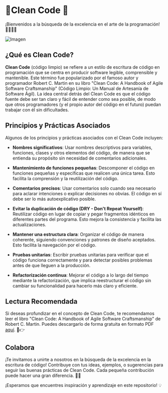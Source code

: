 # 📕Clean Code 🧹

¡Bienvenidos a la búsqueda de la excelencia en el arte de la programación! 👩‍💻👨‍💻

![Imagen](CELANCODE.jpg)

## ¿Qué es Clean Code?

**Clean Code** (código limpio) se refiere a un estilo de escritura de código en programación que se centra en producir software legible, comprensible y mantenible. Este término fue popularizado por el famoso autor y programador Robert C. Martin en su libro "Clean Code: A Handbook of Agile Software Craftsmanship" (Código Limpio: Un Manual de Artesanía de Software Ágil). La idea central detrás del Clean Code es que el código fuente debe ser tan claro y fácil de entender como sea posible, de modo que otros programadores (y el propio autor del código en el futuro) puedan trabajar con él sin dificultades.

## Principios y Prácticas Asociados

Algunos de los principios y prácticas asociados con el Clean Code incluyen:

- **Nombres significativos**: Usar nombres descriptivos para variables, funciones, clases y otros elementos del código, de manera que se entienda su propósito sin necesidad de comentarios adicionales.

- **Mantenimiento de funciones pequeñas**: Descomponer el código en funciones pequeñas y específicas que realicen una única tarea. Esto facilita la comprensión y la reutilización del código.

- **Comentarios precisos**: Usar comentarios solo cuando sea necesario para aclarar intenciones o explicar decisiones no obvias. El código en sí debe ser lo más autoexplicativo posible.

- **Evitar la duplicación de código (DRY - Don't Repeat Yourself)**: Reutilizar código en lugar de copiar y pegar fragmentos idénticos en diferentes partes del programa. Esto mejora la consistencia y facilita las actualizaciones.

- **Mantener una estructura clara**: Organizar el código de manera coherente, siguiendo convenciones y patrones de diseño aceptados. Esto facilita la navegación por el código.

- **Pruebas unitarias**: Escribir pruebas unitarias para verificar que el código funciona correctamente y para detectar posibles problemas antes de que lleguen a la producción.

- **Refactorización continua**: Mejorar el código a lo largo del tiempo mediante la refactorización, que implica reestructurar el código sin cambiar su funcionalidad para hacerlo más claro y eficiente.

## Lectura Recomendada

Si deseas profundizar en el concepto de Clean Code, te recomendamos leer el libro "Clean Code: A Handbook of Agile Software Craftsmanship" de Robert C. Martin. Puedes descargarlo de forma gratuita en formato PDF [aquí](https://drive.google.com/file/d/1DeTpIxbVaNR_wSoQi9ovc3PeSsDjjKO4/view?usp=sharing). 📕👉


## Colabora

¡Te invitamos a unirte a nosotros en la búsqueda de la excelencia en la escritura de código! Contribuye con tus ideas, ejemplos, o sugerencias para seguir las buenas prácticas de Clean Code. Cada pequeña contribución puede hacer una gran diferencia. 🤝🚀

¡Esperamos que encuentres inspiración y aprendizaje en este repositorio! 💡

